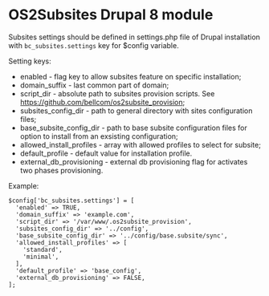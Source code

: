# OS2Subsites Drupal 8 module

Subsites settings should be defined in settings.php file of Drupal installation with  `bc_subsites.settings` key for $config variable.

Setting keys:

* enabled - flag key to allow subsites feature on specific installation;
* domain_suffix - last common part of domain;
* script_dir - absolute path to subsites provision scripts. See https://github.com/bellcom/os2subsite_provision;
* subsites_config_dir - path to general directory with sites configuration files;
* base_subsite_config_dir - path to base subsite configuration files for option to install from an exsisting configuration;
* allowed_install_profiles - array with allowed profiles to select for subsite;
* default_profile - default value for installation profile.
* external_db_provisioning - external db provisioning flag for activates two phases provisioning.

Example:
```
$config['bc_subsites.settings'] = [
  'enabled' => TRUE,
  'domain_suffix' => 'example.com',
  'script_dir' => '/var/www/.os2subsite_provision',
  'subsites_config_dir' => '../config',
  'base_subsite_config_dir' => '../config/base.subsite/sync',
  'allowed_install_profiles' => [
    'standard',
    'minimal',
  ],
  'default_profile' => 'base_config',
  'external_db_provisioning' => FALSE,
];
```
